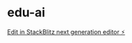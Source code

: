 # edu-ai

[Edit in StackBlitz next generation editor ⚡️](https://stackblitz.com/~/github.com/ashiqurrah7/edu-ai)